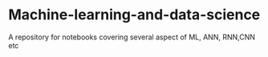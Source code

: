 # Machine-learning-and-data-science
A repository for notebooks covering several aspect of ML, ANN, RNN,CNN etc 
